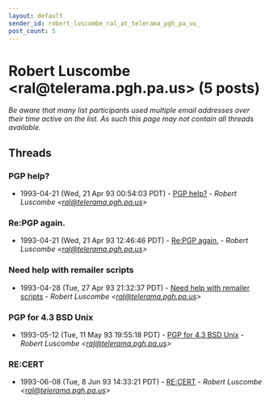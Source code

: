 ```yaml
---
layout: default
sender_id: robert_luscombe_ral_at_telerama_pgh_pa_us_
post_count: 5
---
```


# Robert Luscombe <ral<span>@</span>telerama.pgh.pa.us> (5 posts)

_Be aware that many list participants used multiple email addresses over their time active on the list. As such this page may not contain all threads available._

## Threads

### PGP help?
+ 1993-04-21 (Wed, 21 Apr 93 00:54:03 PDT) - [PGP help?](/archive/1993/04/dbb8e601e42b39b672314ac0a2ece0251637a134d8346bfa9d9f6f3477046ea6) - _Robert Luscombe \<ral@telerama.pgh.pa.us\>_

### Re:PGP again.
+ 1993-04-21 (Wed, 21 Apr 93 12:46:46 PDT) - [Re:PGP again.](/archive/1993/04/ec2b02082890536ab29bad3d707d575a274a4a29fe0c7cfbcb3ce888bcaae8eb) - _Robert Luscombe \<ral@telerama.pgh.pa.us\>_

### Need help with remailer scripts
+ 1993-04-28 (Tue, 27 Apr 93 21:32:37 PDT) - [Need help with remailer scripts](/archive/1993/04/eeeafde54bbfea358a0c41da924793d8eadd437240d9ef64916882bfedcccdf1) - _Robert Luscombe \<ral@telerama.pgh.pa.us\>_

### PGP for 4.3 BSD Unix
+ 1993-05-12 (Tue, 11 May 93 19:55:18 PDT) - [PGP for 4.3 BSD Unix](/archive/1993/05/babeb6d567da7e69cf5d66e6fa4a8b6f339d890ba08260b722c0813796f843c5) - _Robert Luscombe \<ral@telerama.pgh.pa.us\>_

### RE:CERT
+ 1993-06-08 (Tue, 8 Jun 93 14:33:21 PDT) - [RE:CERT](/archive/1993/06/705bf4d8b1f422b6e0561718621a008fd63e883ad7629d02d25510caae3f2c50) - _Robert Luscombe \<ral@telerama.pgh.pa.us\>_

